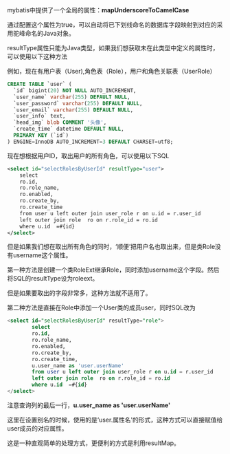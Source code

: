 mybatis中提供了一个全局的属性：**mapUnderscoreToCamelCase**

通过配置这个属性为true，可以自动将已下划线命名的数据库字段映射到对应的采用驼峰命名的Java对象。



resultType属性只能为Java类型，如果我们想获取未在此类型中定义的属性时，可以使用以下这种方法

例如，现在有用户表（User),角色表（Role），用户和角色关联表（UserRole）

```sql
CREATE TABLE `user` (
  `id` bigint(20) NOT NULL AUTO_INCREMENT,
  `user_name` varchar(255) DEFAULT NULL,
  `user_password` varchar(255) DEFAULT NULL,
  `user_email` varchar(255) DEFAULT NULL,
  `user_info` text,
  `head_img` blob COMMENT '头像',
  `create_time` datetime DEFAULT NULL,
  PRIMARY KEY (`id`)
) ENGINE=InnoDB AUTO_INCREMENT=3 DEFAULT CHARSET=utf8;
```

现在想根据用户ID，取出用户的所有角色，可以使用以下SQL

```xml
<select id="selectRolesByUserId" resultType="user">
	select
    ro.id,
    ro.role_name,
    ro.enabled,
    ro.create_by,
    ro.create_time    
    from user u left outer join user_role r on u.id = r.user_id
    left outer join role  ro on r.role_id = ro.id
    where u.id  =#{id}
</select>
```

但是如果我们想在取出所有角色的同时，‘顺便’把用户名也取出来，但是类Role没有username这个属性。

第一种方法是创建一个类RoleExt继承Role，同时添加username这个字段。然后将SQL的resultType设为roleext。

但是如果要取出的字段非常多，这种方法就不适用了。

第二种方法是直接在Role中添加一个User类的成员user，同时SQL改为

```sql
<select id="selectRolesByUserId" resultType="role">
        select
        ro.id,
        ro.role_name,
        ro.enabled,
        ro.create_by,
        ro.create_time,
        u.user_name as 'user.userName'
        from user u left outer join user_role r on u.id = r.user_id
        left outer join role  ro on r.role_id = ro.id
        where u.id  =#{id}
</select>
```

注意查询列的最后一行，**u.user_name as 'user.userName'**

这里在设置别名的时候，使用的是‘user.属性名'的形式，这种方式可以直接赋值给user成员的对应属性。

这是一种直观简单的处理方式，更便利的方式是利用resultMap。